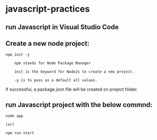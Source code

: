 # javascript-practices

## run Javascript in Visual Studio Code


## Create a new node project:

    npm init -y

        npm stands for Node Package Manager

        init is the keyword for NodeJs to create a new project.

        -y is to pass as a default all values.

If successful, a package.json file will be created on project folder.


## run Javascript project with the below commnd:

    node app

    (or)

    npm run start
